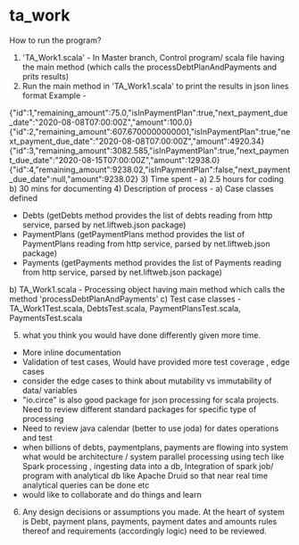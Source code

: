 # ta_work

How to run the program?

1) 'TA_Work1.scala' - In Master branch, Control program/ scala file having the main method (which calls the processDebtPlanAndPayments and prits results)
2) Run the main method in 'TA_Work1.scala' to print the results in json lines format
Example - 

{"id":1,"remaining_amount":75.0,"isInPaymentPlan":true,"next_payment_due_date":"2020-08-08T07:00:00Z","amount":100.0}
{"id":2,"remaining_amount":607.6700000000001,"isInPaymentPlan":true,"next_payment_due_date":"2020-08-08T07:00:00Z","amount":4920.34}
{"id":3,"remaining_amount":3082.585,"isInPaymentPlan":true,"next_payment_due_date":"2020-08-15T07:00:00Z","amount":12938.0}
{"id":4,"remaining_amount":9238.02,"isInPaymentPlan":false,"next_payment_due_date":null,"amount":9238.02}
3) Time spent - 
a) 2.5 hours for coding
b) 30 mins for documenting
4) 
Description of process - 
a) Case classes defined 
- Debts (getDebts method provides the list of debts reading from http service, parsed by net.liftweb.json package)
- PaymentPlans (getPaymentPlans method provides the list of PaymentPlans reading from http service, parsed by net.liftweb.json package)
- Payments (getPayments method provides the list of Payments reading from http service, parsed by net.liftweb.json package)


b) TA_Work1.scala - Processing object having main method which calls the method 'processDebtPlanAndPayments' 
c) Test case classes - TA_Work1Test.scala, DebtsTest.scala, PaymentPlansTest.scala, PaymentsTest.scala 

5) what you think you would have done differently given more time.
- More inline documentation
- Validation of test cases, Would have provided more test coverage , edge cases
- consider the edge cases to think about mutability vs immutability of data/ variables
- "io.circe" is also good package for json processing for scala projects. Need to review different standard packages for specific type of processing
- Need to review java calendar (better to use joda) for dates operations and test
- when billions of debts, paymentplans, payments are flowing into system what would be architecture / system parallel processing using tech like Spark processing
, ingesting data into a db, Integration of spark job/ program with analytical db like Apache Druid so that near real time analytical queries can be done etc
- would like to collaborate and do things and learn
6) Any design decisions or assumptions you made.
At the heart of system is Debt, payment plans, payments, payment dates and amounts rules thereof and requirements (accordingly logic) need to be reviewed.
